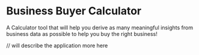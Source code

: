 # Business Buyer Calculator
 A Calculator tool that will help you derive as many meaningful insights from business data as possible to help you buy the right business!

// will describe the application more here